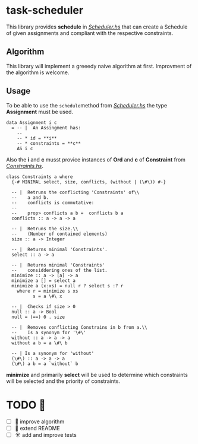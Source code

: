 # task-scheduler

This library provides **schedule** in [*Scheduler.hs*](src/Scheduler.hs) 
that can create a Schedule of given assignments and compliant with the respective constraints.

## Algorithm
This library will implement a greeedy naive algorithm at first. Improvment
of the algorithm is welcome.

## Usage

To be able to use the ```schedule```method from [*Scheduler.hs*](src/Scheduler.hs) the type
**Assignment** must be used.
```{haskell}
data Assignment i c
  = -- |  An Assingment has:
    --
    -- * id = **i**
    -- * constraints = **c**
    AS i c
```
Also the **i** and **c** musst provice instances of **Ord** and **c** of **Constraint**
from [*Constraints.hs*](src/Constraints.hs).
```{haskell}
class Constraints a where
  {-# MINIMAL select, size, conflicts, (without | (\#\)) #-}

  -- |  Retruns the conflicting 'Constraints' of\\
  --    a and b.
  --    conflicts is commutative:
  --
  --    prop> conflicts a b =  conflicts b a
  conflicts :: a -> a -> a

  -- |  Retruns the size.\\
  --    (Number of contained elements)
  size :: a -> Integer

  -- |  Returns minimal 'Constraints'.
  select :: a -> a

  -- |  Returns minimal 'Constraints'
  --    considdering ones of the list.
  minimize :: a -> [a] -> a
  minimize a [] = select a
  minimize a (x:xs) = null r ? select s :? r
    where r = minimize s xs
          s = a \#\ x

  -- |  Checks if size > 0
  null :: a -> Bool
  null = (==) 0 . size

  -- |  Removes conflicting Constrains in b from a.\\
  --    Is a synonym for '\#\'
  without :: a -> a -> a
  without a b = a \#\ b

  -- | Is a synonym for 'without'
  (\#\) :: a -> a -> a
  (\#\) a b = a `without` b
```

**minimize** and primarily **select** will be used to determine which constraints
will be selected and the priority of constraints.

# TODO :eyes:

- [ ] :straight_ruler: improve algorithm 
- [ ] :memo: extend README 
- [ ] :sunny: add and improve tests 

